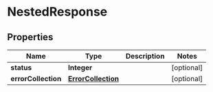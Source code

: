 

# NestedResponse


## Properties

Name | Type | Description | Notes
------------ | ------------- | ------------- | -------------
**status** | **Integer** |  |  [optional]
**errorCollection** | [**ErrorCollection**](ErrorCollection.md) |  |  [optional]



